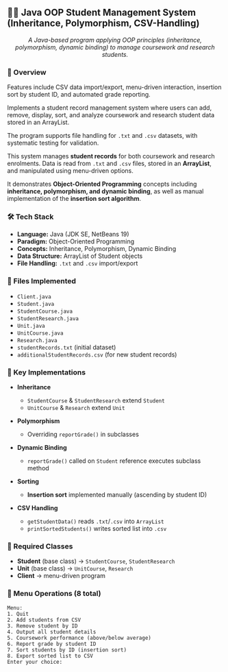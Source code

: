 <h2> 🧑‍🎓 Java OOP Student Management System (Inheritance, Polymorphism, CSV-Handling)</h2>

<p align="center">
  <i>A Java-based program applying OOP principles (inheritance, polymorphism, dynamic binding) 
  to manage coursework and research students.  
  </i>
</p>



<h3>📌 Overview</h3>

<p>
  Features include CSV data import/export, menu-driven interaction, insertion sort by student ID, 
  and automated grade reporting.  
</p>

<p>
  Implements a student record management system where users can add, remove, display, sort, and analyze 
  coursework and research student data stored in an ArrayList.  
</p>

<p>
  The program supports file handling for <code>.txt</code> and <code>.csv</code> datasets, with systematic testing for validation.  
</p>

<p>
  This system manages <b>student records</b> for both coursework and research enrolments.  
  Data is read from <code>.txt</code> and <code>.csv</code> files, stored in an <b>ArrayList</b>, and manipulated using menu-driven options.  
</p>

<p>
  It demonstrates <b>Object-Oriented Programming</b> concepts including <b>inheritance, polymorphism, and dynamic binding</b>, 
  as well as manual implementation of the <b>insertion sort algorithm</b>.  
</p>


<h3>🛠️ Tech Stack</h3>

- **Language:** Java (JDK SE, NetBeans 19)  
- **Paradigm:** Object-Oriented Programming  
- **Concepts:** Inheritance, Polymorphism, Dynamic Binding  
- **Data Structure:** ArrayList of Student objects  
- **File Handling:** `.txt` and `.csv` import/export  

<h3>📂 Files Implemented</h3>

- `Client.java`  
- `Student.java`  
- `StudentCourse.java`  
- `StudentResearch.java`  
- `Unit.java`  
- `UnitCourse.java`  
- `Research.java`  
- `studentRecords.txt` (initial dataset)  
- `additionalStudentRecords.csv` (for new student records)  

<h3>🔑 Key Implementations</h3>

- **Inheritance**  
  - `StudentCourse` & `StudentResearch` extend `Student`  
  - `UnitCourse` & `Research` extend `Unit`  

- **Polymorphism**  
  - Overriding `reportGrade()` in subclasses  

- **Dynamic Binding**  
  - `reportGrade()` called on `Student` reference executes subclass method  

- **Sorting**  
  - **Insertion sort** implemented manually (ascending by student ID)  

- **CSV Handling**  
  - `getStudentData()` reads `.txt`/`.csv` into `ArrayList`  
  - `printSortedStudents()` writes sorted list into `.csv`  

<h3>🧩 Required Classes</h3>

- **Student** (base class) → `StudentCourse`, `StudentResearch`  
- **Unit** (base class) → `UnitCourse`, `Research`  
- **Client** → menu-driven program  

<h3>📜 Menu Operations (8 total)</h3>

```plaintext
Menu:
1. Quit
2. Add students from CSV
3. Remove student by ID
4. Output all student details
5. Coursework performance (above/below average)
6. Report grade by student ID
7. Sort students by ID (insertion sort)
8. Export sorted list to CSV
Enter your choice:
